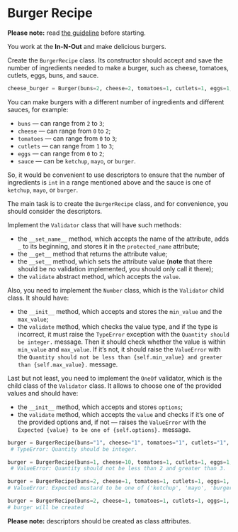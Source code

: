 # Burger Recipe

**Please note:** read [the guideline](https://github.com/mate-academy/py-task-guideline/blob/main/README.md)
before starting.

You work at the **In-N-Out** and make delicious burgers. 

Create the `BurgerRecipe` class. Its constructor should accept and save the number of ingredients 
needed to make a burger, such as cheese, tomatoes, cutlets, eggs, buns, and sauce.

```python
cheese_burger = Burger(buns=2, cheese=2, tomatoes=1, cutlets=1, eggs=1, sauce="ketchup")
```

You can make burgers with a different number of ingredients and different sauces, for example:

- `buns` — can range from `2` to `3`;
- `cheese` — can range from `0` to `2`;
- `tomatoes` — can range from `0` to `3`;
- `cutlets` — can range from `1` to `3`;
- `eggs` — can range from `0` to `2`;
- `sauce` — can be `ketchup`, `mayo`, or `burger`.

So, it would be convenient to use descriptors to ensure that the number of ingredients is `int` in a range mentioned above 
and the sauce is one of `ketchup`, `mayo`, or `burger`.

The main task is to create the `BurgerRecipe` class, and for convenience, you should consider the descriptors.

Implement the `Validator` class that will have such methods:

- the `__set_name__` method, which accepts the name of the attribute, adds `_` to its beginning, and stores it in the 
`protected_name` attribute;
- the `__get__` method that returns the attribute value;
- the `__set__` method, which sets the attribute value (**note** that there should be no validation implemented, 
you should only call it there);
- the `validate` abstract method, which accepts the `value`.

Also, you need to implement the `Number` class, which is the `Validator` child class. It should have:

- the `__init__` method, which accepts and stores the `min_value` and the `max_value`;
- the `validate` method, which checks the value type, and if the type is incorrect, it must raise the `TypeError` 
exception with the `Quantity should be integer.` message.
Then it should check whether the value is within `min_value` and `max_value`. If it’s not, it should raise 
the `ValueError` with the `Quantity should not be less than {self.min_value} and greater than {self.max_value}.` message.

Last but not least, you need to implement the `OneOf` validator, which is the child class of the `Validator` class. 
It allows to choose one of the provided values and should have:
- the `__init__` method, which accepts and stores `options`;
- the `validate` method, which accepts the `value` and checks if it’s one of the provided options and, 
if not — raises the `ValueError` with the `Expected {value} to be one of {self.options}.` message.

```python
burger = BurgerRecipe(buns="1", cheese="1", tomatoes="1", cutlets="1", eggs="1", sauce="mayo")
 # TypeError: Quantity should be integer.

burger = BurgerRecipe(buns=1, cheese=10, tomatoes=1, cutlets=1, eggs=1, sauce="mayo")
 # ValueError: Quantity should not be less than 2 and greater than 3.

burger = BurgerRecipe(buns=2, cheese=1, tomatoes=1, cutlets=1, eggs=1, sauce="mustard") 
# ValueError: Expected mustard to be one of ('ketchup', 'mayo', 'burger').

burger = BurgerRecipe(buns=2, cheese=1, tomatoes=1, cutlets=1, eggs=1, sauce="ketchup")
# burger will be created
```

**Please note:** descriptors should be created as class attributes.
